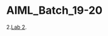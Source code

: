 # AIML_Batch_19-20
2.[Lab 2](https://github.com/akhileshadepu/AIML_Batch_19-20/blob/main/AIML_assingment_2.ipynb).
